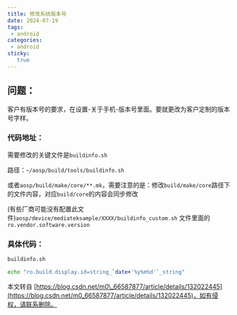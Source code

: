 ```yaml
---
title: 修改系统版本号
date: 2024-07-19
tags:
 - android
categories: 
 - android
sticky: 
   true
---
```


## 问题：

客户有版本号的要求，在设置-关于手机-版本号里面。要就更改为客户定制的版本号字样。

### 代码地址：

需要修改的关键文件是`buildinfo.sh`

路径：`~/aosp/build/tools/buildinfo.sh` 

或者`aosp/build/make/core/**.mk`，需要注意的是：修改`build/make/core`路径下的文件内容，对应`build/core`的内容会同步修改

(有些厂商可能没有配置此文件)`aosp/device/mediateksample/XXXX/buildinfo_custom.sh` 文件里面的 `ro.vendor.software.version`

### 具体代码：

```bash
buildinfo.sh

echo "ro.build.display.id=string_`date+'%y%m%d'`_string"
```

本文转自 [https://blog.csdn.net/m0\_66587877/article/details/132022445](https://blog.csdn.net/m0_66587877/article/details/132022445)，如有侵权，请联系删除。